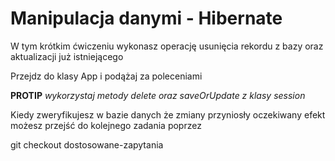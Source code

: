 # Manipulacja danymi - Hibernate

W tym krótkim ćwiczeniu wykonasz operację usunięcia rekordu z bazy oraz aktualizacji już istniejącego

Przejdz do klasy App i podążaj za poleceniami

**PROTIP** *wykorzystaj metody delete oraz saveOrUpdate z klasy session*

Kiedy zweryfikujesz w bazie danych że zmiany przyniosły oczekiwany efekt możesz przejść do kolejnego zadania poprzez

git checkout dostosowane-zapytania